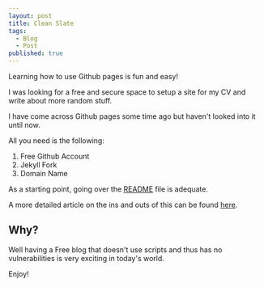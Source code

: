 ```yaml
---
layout: post
title: Clean Slate
tags: 
  - Blog
  - Post
published: true
---
```




Learning how to use Github pages is fun and easy!

I was looking for a free and secure space to setup a site for my CV and write about more random stuff.

I have come across Github pages some time ago but haven't looked into it until now.

All you need is the following:

1. Free Github Account
2. Jekyll Fork
3. Domain Name


As a starting point, going over the [README](https://github.com/techimpossible/techimpossible.github.io/blob/master/README.md) file is adequate.

A more detailed article on the ins and outs of this can be found [here](https://www.smashingmagazine.com/2014/08/build-blog-jekyll-github-pages/).

## Why?

Well having a Free blog that doesn't use scripts and thus has no vulnerabilities is very exciting in today's world.

Enjoy!

